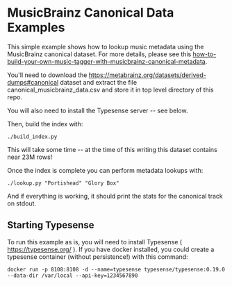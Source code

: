MusicBrainz Canonical Data Examples
===================================

This simple example shows how to lookup music metadata using the MusicBrainz canonical dataset. For more details,
please see this [how-to-build-your-own-music-tagger-with-musicbrainz-canonical-metadata](https://blog.metabrainz.org/?p=10350).

You'll need to download the https://metabrainz.org/datasets/derived-dumps#canonical dataset and extract the
file canonical_musicbrainz_data.csv and store it in top level directory of this repo.

You will also need to install the Typesense server -- see below.

Then, build the index with:

```
./build_index.py
```

This will take some time -- at the time of this writing this dataset contains near 23M rows!

Once the index is complete you can perform metadata lookups with:

```
./lookup.py "Portishead" "Glory Box"
```

And if everything is working, it should print the stats for the canonical track on stdout.


Starting Typesense
------------------

To run this example as is, you will need to install Typesense ( https://typesense.org/ ). If you have docker
installed, you could create a typesense container (without persistence!) with this command:

```
docker run -p 8108:8108 -d --name=typesense typesense/typesense:0.19.0 --data-dir /var/local --api-key=1234567890
```
